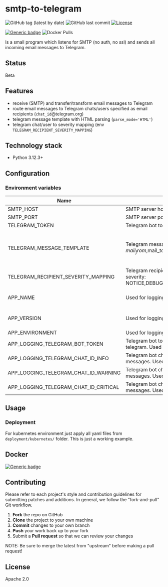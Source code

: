 # smtp-to-telegram

![GitHub tag (latest by date)](https://img.shields.io/github/v/tag/vfabi/smtp-to-telegram)
![GitHub last commit](https://img.shields.io/github/last-commit/vfabi/smtp-to-telegram)
[![License](https://img.shields.io/badge/License-Apache%202.0-blue.svg)](https://opensource.org/licenses/Apache-2.0)

[![Generic badge](https://img.shields.io/badge/hub.docker.com-vfabi/smtp_to_telegram-<>.svg)](https://hub.docker.com/repository/docker/vfabi/smtp-to-telegram)
![Docker Pulls](https://img.shields.io/docker/pulls/vfabi/smtp-to-telegram)

Is a small program which listens for SMTP (no auth, no ssl) and sends all incoming email messages to Telegram.

## Status

Beta

## Features

- receive (SMTP) and transfer/transform email messages to Telegram
- route email messages to Telegram chats/users specified as email recipients (`chat_id`@telegram.org)
- telegram message template with HTML parsing (`parse_mode='HTML'`)
- telegram chat/user to severity mapping (env `TELEGRAM_RECIPIENT_SEVERITY_MAPPING`)

## Technology stack

- Python 3.12.3+

## Configuration

### Environment variables

Name | Description | Mandatory | Default | Example
--- | --- | --- | --- | ---
SMTP_HOST  | SMTP server host ip address bind to. | false | 0.0.0.0 | `192.168.0.1` |
SMTP_PORT | SMTP server port bind to. | false | 25 | `2525` |
TELEGRAM_TOKEN | Telegram bot token. | true | | `1234567890:AABs9kmnpyEn21ylaOJ4RhXhAaaaBbbbCccc` |
TELEGRAM_MESSAGE_TEMPLATE | Telegram message template. Supported variables: $mail_from,$mail_to,$mail_subject,$mail_body,$mail_dt,$severity | false | `<b>From:</b> $mail_from\n<b>To:</b> $mail_to\n<b>Subject:</b> $mail_subject\n<b>Message:</b> $mail_body\n<b>Datetime:</b> $mail_dt` | |
TELEGRAM_RECIPIENT_SEVERITY_MAPPING | Telegram recipients to severity mapping. Supported severity: NOTICE,DEBUG,INFO,WARNING,ERROR,CRITICAL.| false | | `-1230123123:WARNING,1230456789:INFO` |
APP_NAME | Used for logging only. | false | Takes from docker image environment args or `smtp-to-telegram`. | |
APP_VERSION | Used for logging only. | false | Takes from docker image environment args or `unknown`. | `2.0.0` |
APP_ENVIRONMENT | Used for logging only. | false | `unknown` | `staging` |
APP_LOGGING_TELEGRAM_BOT_TOKEN | Telegram bot token to send logging messages to telegram. Used for logging only. | false | | `1234567890:AABs9kmnpyEn21ylaOJ4RhXhAaaaBbbbCccc` |
APP_LOGGING_TELEGRAM_CHAT_ID_INFO | Telegram bot chat id to send INFO severity log messages. Used for logging only. | false | | `-1230123123` |
APP_LOGGING_TELEGRAM_CHAT_ID_WARNING | Telegram bot chat id to send WARNING severity log messages.  Used for logging only. | false | | `-9876543219` |
APP_LOGGING_TELEGRAM_CHAT_ID_CRITICAL | Telegram bot chat id to send CRITICAL severity log messages.  Used for logging only. | false | | `-1122334455` |

## Usage

### Deployment

For kubernetes environment just apply all yaml files from `deployment/kubernetes/` folder. This is just a working example.

## Docker

[![Generic badge](https://img.shields.io/badge/hub.docker.com-vfabi/smtp_to_telegram-<>.svg)](https://hub.docker.com/repository/docker/vfabi/smtp-to-telegram)

## Contributing

Please refer to each project's style and contribution guidelines for submitting patches and additions. In general, we follow the "fork-and-pull" Git workflow.

 1. **Fork** the repo on GitHub
 2. **Clone** the project to your own machine
 3. **Commit** changes to your own branch
 4. **Push** your work back up to your fork
 5. Submit a **Pull request** so that we can review your changes

NOTE: Be sure to merge the latest from "upstream" before making a pull request!

## License

Apache 2.0
